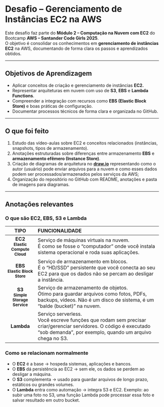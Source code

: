 # Desafio – Gerenciamento de Instâncias EC2 na AWS

Este desafio faz parte do **Módulo 2 – Computação na Nuvem com EC2** do Bootcamp **AWS – Santander Code Girls 2025**.  
O objetivo é consolidar os conhecimentos em **gerenciamento de instâncias EC2** na AWS, documentando de forma clara os passos e aprendizados obtidos.

---

## Objetivos de Aprendizagem
- Aplicar conceitos de criação e gerenciamento de instâncias **EC2.**
- Representar arquiteturas em nuvem com uso de **S3**, **EBS** e **Lambda Functions**.  
- Compreender a integração com recursos como **EBS (Elastic Block Store)** e boas práticas de configuração.  
- Documentar processos técnicos de forma clara e organizada no GitHub.   
  
   
---

## O que foi feito
1. Estudo das vídeo-aulas sobre EC2 e conceitos relacionados (instâncias, snapshots, tipos de armazenamento).  
2. Anotações estruturadas sobre diferenças entre armazenamento **EBS** e **armazenamento efêmero (Instance Store)**.  
3. Criação de diagramas de arquitetura no [**draw.io**](https://www.drawio.com/) representando como o autor (usuário) pode enviar arquivos para a nuvem e como esses dados podem ser processados/armazenados pelos serviços da AWS;
4. Organização do repositório no GitHub com README, anotações e pasta de imagens para diagramas.  
                                         
---

## Anotações relevantes
### **O que são** EC2, EBS, S3 e Lambda

|              TIPO               |                                                                               FUNCIONALIDADE                                                                                 |
| :------------------------------:  | :---------------------------------------------------------------------------------------------------------------------------------------------------------------------------- |
| **EC2 <br><sub>Elastic Compute Cloud</sub></br>** | Serviço de máquinas virtuais na nuvem. <br>É como se fosse o “computador” onde você instala sistema operacional e roda suas aplicações.</br>                                          |
| **EBS <br><sub>Elastic Block Store</sub></br>**   | Serviço de armazenamento em blocos. <br>É o “HD/SSD” persistente que você conecta ao seu EC2 para que os dados não se percam ao desligar a instância.</br>                        |
| **S3 <br><sub>Simple Storage Service</sub></br>** | Serviço de armazenamento de objetos. <br>Ótimo para guardar arquivos como fotos, PDFs, backups, vídeos. Não é um disco de sistema, é um “balde (bucket)” na nuvem.</br>               |
| **Lambda**                      | Serviço serverless. <br>Você escreve funções que rodam sem precisar criar/gerenciar servidores. O código é executado “sob demanda”, por exemplo, quando um arquivo chega no S3.</br>  |

                                         
### **Como se relacionam normalmente**
-  O **EC2** é a base → hospeda sistemas, aplicações e bancos.
-  O **EBS** dá persistência ao EC2 → sem ele, os dados se perdem ao desligar a máquina.
- O **S3** complementa → usado para guardar arquivos de longo prazo, estáticos ou grandes volumes.
- O **Lambda** entra como automação → integra S3 e EC2. Exemplo: ao subir uma foto no S3, uma função Lambda pode processar essa foto e salvar resultado em outro bucket.
